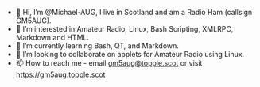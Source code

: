 - 👋 Hi, I’m @Michael-AUG, I live in Scotland and am a Radio Ham (callsign GM5AUG). 
- 👀 I’m interested in Amateur Radio, Linux, Bash Scripting, XMLRPC, Markdown and HTML.
- 🌱 I’m currently learning Bash, QT, and Markdown.
- 💞️ I’m looking to collaborate on applets for Amateur Radio using Linux.
- 📫 How to reach me - email gm5aug@topple.scot or visit https://gm5aug.topple.scot

<!---
Michael-AUG/Michael-AUG is a ✨ special ✨ repository because its `README.md` (this file) appears on your GitHub profile.
You can click the Preview link to take a look at your changes.
--->

